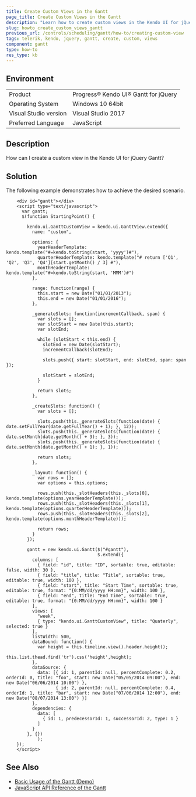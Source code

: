 ```yaml
---
title: Create Custom Views in the Gantt
page_title: Create Custom Views in the Gantt
description: "Learn how to create custom views in the Kendo UI for jQuery Gantt widget."
slug: howto_create_custom_views_gantt
previous_url: /controls/scheduling/gantt/how-to/creating-custom-view
tags: telerik, kendo, jquery, gantt, create, custom, views
component: gantt
type: how-to
res_type: kb
---
```


## Environment

<table>
 <tr>
  <td>Product</td>
  <td>Progress® Kendo UI® Gantt for jQuery</td>
 </tr>
 <tr>
  <td>Operating System</td>
  <td>Windows 10 64bit</td>
 </tr>
 <tr>
  <td>Visual Studio version</td>
  <td>Visual Studio 2017</td>
 </tr>
 <tr>
  <td>Preferred Language</td>
  <td>JavaScript</td>
 </tr>
</table>

## Description

How can I create a custom view in the Kendo UI for jQuery Gantt?

## Solution

The following example demonstrates how to achieve the desired scenario.

```dojo
    <div id="gantt"></div>
    <script type="text/javascript">
      var gantt;
      $(function StartingPoint() {

        kendo.ui.GanttCustomView = kendo.ui.GanttView.extend({
          name: "custom",

          options: {
            yearHeaderTemplate: kendo.template("#=kendo.toString(start, 'yyyy')#"),
            quarterHeaderTemplate: kendo.template("# return ['Q1', 'Q2', 'Q3', 'Q4'][start.getMonth() / 3] #"),
            monthHeaderTemplate: kendo.template("#=kendo.toString(start, 'MMM')#")
          },

          range: function(range) {
            this.start = new Date("01/01/2013");
            this.end = new Date("01/01/2016");
          },

          _generateSlots: function(incrementCallback, span) {
            var slots = [];
            var slotStart = new Date(this.start);
            var slotEnd;

            while (slotStart < this.end) {
              slotEnd = new Date(slotStart);
              incrementCallback(slotEnd);

              slots.push({ start: slotStart, end: slotEnd, span: span });

              slotStart = slotEnd;
            }

            return slots;
          },

          _createSlots: function() {
            var slots = [];

            slots.push(this._generateSlots(function(date) { date.setFullYear(date.getFullYear() + 1); }, 12));
            slots.push(this._generateSlots(function(date) { date.setMonth(date.getMonth() + 3); }, 3));
            slots.push(this._generateSlots(function(date) { date.setMonth(date.getMonth() + 1); }, 1));

            return slots;
          },

          _layout: function() {
            var rows = [];
            var options = this.options;

            rows.push(this._slotHeaders(this._slots[0], kendo.template(options.yearHeaderTemplate)));
            rows.push(this._slotHeaders(this._slots[1], kendo.template(options.quarterHeaderTemplate)));
            rows.push(this._slotHeaders(this._slots[2], kendo.template(options.monthHeaderTemplate)));

            return rows;
          }
        });

        gantt = new kendo.ui.Gantt($("#gantt"),
                                   $.extend({
          columns: [
            { field: "id", title: "ID", sortable: true, editable: false, width: 30 },
            { field: "title", title: "Title", sortable: true, editable: true, width: 100 },
            { field: "start", title: "Start Time", sortable: true, editable: true, format: "{0:MM/dd/yyyy HH:mm}", width: 100 },
            { field: "end", title: "End Time", sortable: true, editable: true, format: "{0:MM/dd/yyyy HH:mm}", width: 100 }
          ],
          views: [
            "week",
            { type: "kendo.ui.GanttCustomView", title: "Quaterly", selected: true }
          ],
          listWidth: 500,
          dataBound: function() {
            var height = this.timeline.view().header.height();
						this.list.thead.find('tr').css('height',height);
          },
          dataSource: {
            data: [{ id: 1, parentId: null, percentComplete: 0.2, orderId: 0, title: "foo", start: new Date("05/05/2014 09:00"), end: new Date("06/06/2014 10:00") },
                   { id: 2, parentId: null, percentComplete: 0.4, orderId: 1, title: "bar", start: new Date("07/06/2014 12:00"), end: new Date("08/07/2014 13:00") }]
          },
          dependencies: {
            data: [
              { id: 1, predecessorId: 1, successorId: 2, type: 1 }
            ]
          }
        }, {})
			);
    });
    </script>
```

## See Also

* [Basic Usage of the Gantt (Demo)](https://demos.telerik.com/kendo-ui/gantt/index)
* [JavaScript API Reference of the Gantt](/api/javascript/ui/gantt)
